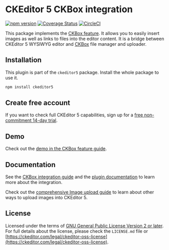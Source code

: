 CKEditor&nbsp;5 CKBox integration
=========================================

[![npm version](https://badge.fury.io/js/%40ckeditor%2Fckeditor5-ckbox.svg)](https://www.npmjs.com/package/@ckeditor/ckeditor5-ckbox)
[![Coverage Status](https://coveralls.io/repos/github/ckeditor/ckeditor5/badge.svg?branch=master)](https://coveralls.io/github/ckeditor/ckeditor5?branch=master)
[![CircleCI](https://circleci.com/gh/ckeditor/ckeditor5.svg?style=shield)](https://app.circleci.com/pipelines/github/ckeditor/ckeditor5?branch=master)

This package implements the [CKBox feature](https://ckeditor.com/docs/ckeditor5/latest/features/file-management/ckbox.html). It allows you to easily insert images as well as links to files into the editor content. It is a bridge between CKEditor&nbsp;5 WYSIWYG editor and [CKBox](https://ckeditor.com/ckbox/) file manager and uploader.

## Installation

This plugin is part of the `ckeditor5` package. Install the whole package to use it.

```bash
npm install ckeditor5
```

## Create free account

If you want to check full CKEditor&nbsp;5 capabilities, sign up for a [free non-commitment 14-day trial](https://portal.ckeditor.com/signup).

## Demo

Check out the [demo in the CKBox feature guide](https://ckeditor.com/docs/ckeditor5/latest/features/file-management/ckbox.html#demo).

## Documentation

See the [CKBox integration guide](https://ckeditor.com/docs/ckeditor5/latest/features/file-management/ckbox.html) and the [plugin documentation](https://ckeditor.com/docs/ckeditor5/latest/api/ckbox.html) to learn more about the integration.

Check out the [comprehensive Image upload guide](https://ckeditor.com/docs/ckeditor5/latest/features/image-upload.html) to learn about other ways to upload images into CKEditor&nbsp;5.

## License

Licensed under the terms of [GNU General Public License Version 2 or later](http://www.gnu.org/licenses/gpl.html). For full details about the license, please check the `LICENSE.md` file or [https://ckeditor.com/legal/ckeditor-oss-license](https://ckeditor.com/legal/ckeditor-oss-license).
